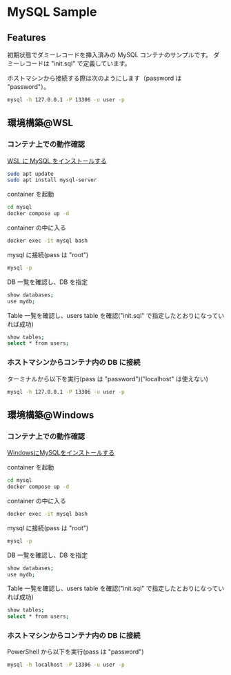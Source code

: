 # MySQL Sample
## Features
初期状態でダミーレコードを挿入済みの MySQL コンテナのサンプルです。
ダミーレコードは "init.sql" で定義しています。

ホストマシンから接続する際は次のようにします（password は "password"）。
```bash
mysql -h 127.0.0.1 -P 13306 -u user -p
```

## 環境構築@WSL
### コンテナ上での動作確認
[WSL に MySQL をインストールする](https://makky12.hatenablog.com/entry/2022/10/11/120500)
```bash
sudo apt update
sudo apt install mysql-server
```
container を起動
```bash
cd mysql
docker compose up -d
```
container の中に入る
```bash
docker exec -it mysql bash
```
mysql に接続(pass は "root")
```bash
mysql -p
```
DB 一覧を確認し、DB を指定
```bash
show databases;
use mydb;
```
Table 一覧を確認し、users table を確認("init.sql" で指定したとおりになっていれば成功)
```bash
show tables;
select * from users;
```
### ホストマシンからコンテナ内の DB に接続
ターミナルから以下を実行(pass は "password")("localhost" は使えない)
```bash
mysql -h 127.0.0.1 -P 13306 -u user -p
```
## 環境構築@Windows
### コンテナ上での動作確認
[WindowsにMySQLをインストールする](https://qiita.com/aki_number16/items/bff7aab79fb8c9657b62)

container を起動
```bash
cd mysql
docker compose up -d
```
container の中に入る
```bash
docker exec -it mysql bash
```
mysql に接続(pass は "root")
```bash
mysql -p
```
DB 一覧を確認し、DB を指定
```bash
show databases;
use mydb;
```
Table 一覧を確認し、users table を確認("init.sql" で指定したとおりになっていれば成功)
```bash
show tables;
select * from users;
```
### ホストマシンからコンテナ内の DB に接続
PowerShell から以下を実行(pass は "password")
```bash
mysql -h localhost -P 13306 -u user -p
```
